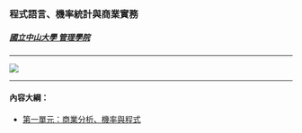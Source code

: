 
### <span style="font-family:'Microsoft JhengHei';">程式語言、機率統計與商業實務</span>

##### [<span style="font-family:'Microsoft JhengHei';">國立中山大學 管理學院</span>](https://bap.cm.nsysu.edu.tw/)

<hr>

![](http://bap.cm.nsysu.edu.tw/wp-content/uploads/2019/01/banner1-e1548836742263.png "")

<hr>

#### <span style="font-family:'Microsoft JhengHei';">內容大綱：</span>



* [<span style="font-family:'Microsoft JhengHei';">第一單元：商業分析、機率與程式</span>](https://gtonychuo.github.io/2019RPB/unit01/unit01.html)



